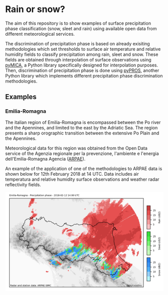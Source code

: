 # Rain or snow?

The aim of this repository is to show examples of surface precipitation phase classification (snow, sleet and rain) using available open data from different meteorological services.

The discrimination of precipitation phase is based on already exisiting methodologies which set thresholds to surface air temperature and relative humidity fields to classify precipitation among rain, sleet and snow. These fields are obtained through interpolation of surface observations using [pyMICA](https://github.com/meteocat/pymica), a Python library specifically designed for interpolation purposes. Then, discrimination of precipitation phase is done using [pyPROS](https://github.com/meteocat/pymica), another Python library which implements different precipitation phase discrimination methodologies.


## Examples

### Emilia-Romagna
The italian region of Emilia-Romagna is encompassed between the Po river and the Apennines, and limited to the east by the Adriatic Sea. The region presents a sharp orographic transition between the extensive Po Plain and the Apennines. 

Meteorological data for this region was obtained from the Open Data service of the Agenzia regionale per la prevenzione, l'ambiente e l'energia dell'Emilia-Romagna Agencia ([ARPAE](https://dati.arpae.it/)). 

An example of the application of one of the methodologies to ARPAE data is shown below for 12th February 2018 at 14 UTC. Data includes air temperatura and relative humidity surface observations and weather radar reflectivity fields.

![alt text](docs/ros_20180212_1400.png)
